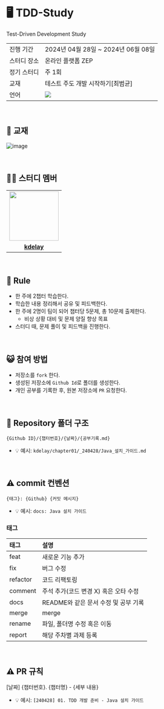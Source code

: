 # 🖥️ TDD-Study
Test-Driven Development Study
<table>
  <tr>
    <td>진행 기간</td>
    <td>2024년 04월 28일 ~ 2024년 06월 08일</td>
  </tr>
  <tr>
    <td>스터디 장소</td>
    <td>온라인 플랫폼 ZEP</td>
  </tr>
  <tr>
    <td>정기 스터디</td>
    <td>주 1회</td>
  </tr>
  <tr>
    <td>교재</td>
    <td>테스트 주도 개발 시작하기[최범균]</td>
  </tr>
  <tr>
    <td>언어</td>
    <td><img src="https://img.shields.io/badge/Java-007396.svg?&style=for-the-badge&logo=Java&logoColor=white"> </td>
  </tr>
</table>

<br/>

## 📗 교재

![image](https://github.com/kdelay/TDD-Study/assets/90545043/2844211f-98d2-4e9a-8bab-c268359781a1)

<br/>

## 🧑‍💻 스터디 멤버
<table>
  <tr>
    <td align="center">
      <a href="https://github.com/kdelay"><img src="https://avatars.githubusercontent.com/kdelay" width="130px;" alt=""></a>
    </td>
  </tr>
  <tr>
    <td align="center"><a href="https://github.com/kdelay"><b>kdelay</b></a></td>
  </tr>
</table>

<br/>

## 📢 Rule
- 한 주에 2챕터 학습한다.
- 학습한 내용 정리해서 공유 및 피드백한다.
- 한 주에 2명이 팀이 되어 챕터당 5문제, 총 10문제 출제한다.
  - 비상 상황 대비 및 문제 양질 향상 목표
- 스터디 때, 문제 풀이 및 피드백을 진행한다.

<br/>

## 😺 참여 방법
- 저장소를 `fork` 한다.
- 생성된 저장소에 `Github Id`로 폴더를 생성한다.
- 개인 공부를 기록한 후, 원본 저장소에 `PR` 요청한다.

<br/>

## 📁 Repository 폴더 구조
```
{Github ID}/{챕터번호}/{날짜}/{공부기록.md}
```

- 💡 예시: `kdelay/chapter01/_240428/Java_설치_가이드.md`

<br/>

## ⚠️ commit 컨벤션

```
{태그}: {Github} {커밋 메시지}
```

- 💡 예시: `docs: Java 설치 가이드`

### 태그

| 태그       | 설명                      |
|:---------|:------------------------|
| feat     | 새로운 기능 추가               |
| fix      | 버그 수정                   |
| refactor | 코드 리팩토링                 |
| comment  | 주석 추가(코드 변경 X) 혹은 오타 수정 |
| docs     | README와 같은 문서 수정 및 공부 기록        |
| merge    | merge                   |
| rename   | 파일, 폴더명 수정 혹은 이동        |
| report   | 해당 주차별 과제 등록              |

<br/>

## ⚠️ PR 규칙
[날짜] {챕터번호}. {챕터명} - {세부 내용}
- 💡 예시: `[240428] 01. TDD 개발 준비 - Java 설치 가이드`
